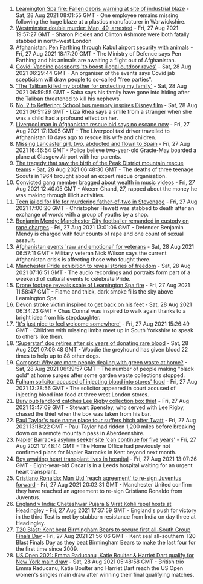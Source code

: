 1. [Leamington Spa fire: Fallen debris warning at site of industrial blaze](https://www.bbc.co.uk/news/uk-england-coventry-warwickshire-58359278?at_medium=RSS&at_campaign=KARANGA) - Sat, 28 Aug 2021 08:01:55 GMT - One employee remains missing following the huge blaze at a plastics manufacturer in Warwickshire.
2. [Westminster double murder: Man, 49, arrested](https://www.bbc.co.uk/news/uk-england-london-58359618?at_medium=RSS&at_campaign=KARANGA) - Fri, 27 Aug 2021 19:57:27 GMT - Sharon Pickles and Clinton Ashmore were both fatally stabbed in north-west London
3. [Afghanistan: Pen Farthing through Kabul airport security with animals](https://www.bbc.co.uk/news/uk-england-essex-58360419?at_medium=RSS&at_campaign=KARANGA) - Fri, 27 Aug 2021 18:17:20 GMT - The Ministry of Defence says Pen Farthing and his animals are awaiting a flight out of Afghanistan.
4. [Covid: Vaccine passports 'to boost illegal outdoor raves'](https://www.bbc.co.uk/news/uk-england-58249698?at_medium=RSS&at_campaign=KARANGA) - Sat, 28 Aug 2021 06:29:44 GMT - An organiser of the events says Covid jab scepticism will draw people to so-called "free parties".
5. ['The Taliban killed my brother for protecting my family'](https://www.bbc.co.uk/news/uk-england-london-58331414?at_medium=RSS&at_campaign=KARANGA) - Sat, 28 Aug 2021 06:59:55 GMT - Saba says his family have gone into hiding after the Taliban threatened to kill his nephews.
6. [No. 2 to Kettering: School bus memory inspires Disney film](https://www.bbc.co.uk/news/uk-england-northamptonshire-58306416?at_medium=RSS&at_campaign=KARANGA) - Sat, 28 Aug 2021 06:51:29 GMT - Liza Rhea says a smile from a stranger when she was a child had a profound effect on her.
7. [Liverpool man in Afghanistan rescue bid says no escape now](https://www.bbc.co.uk/news/uk-england-merseyside-58357891?at_medium=RSS&at_campaign=KARANGA) - Fri, 27 Aug 2021 17:13:05 GMT - The Liverpool taxi driver travelled to Afghanistan 10 days ago to rescue his wife and children.
8. [Missing Lancaster girl, two, abducted and flown to Spain](https://www.bbc.co.uk/news/uk-england-lancashire-58361471?at_medium=RSS&at_campaign=KARANGA) - Fri, 27 Aug 2021 16:46:54 GMT - Police believe two-year-old Gracie-May boarded a plane at Glasgow Airport with her parents.
9. [The tragedy that saw the birth of the Peak District mountain rescue teams](https://www.bbc.co.uk/news/uk-england-derbyshire-58335440?at_medium=RSS&at_campaign=KARANGA) - Sat, 28 Aug 2021 06:48:30 GMT - The deaths of three teenage Scouts in 1964 brought about an expert rescue organisation.
10. [Convicted gang member bragged about wealth in music videos](https://www.bbc.co.uk/news/uk-england-nottinghamshire-58357528?at_medium=RSS&at_campaign=KARANGA) - Fri, 27 Aug 2021 12:40:05 GMT - Akeem Chand, 27, rapped about the money he was making through illicit activities.
11. [Teen jailed for life for murdering father-of-two in Stevenage](https://www.bbc.co.uk/news/uk-england-beds-bucks-herts-58360645?at_medium=RSS&at_campaign=KARANGA) - Fri, 27 Aug 2021 17:00:20 GMT - Christopher Hewett was stabbed to death after an exchange of words with a group of youths by a shop.
12. [Benjamin Mendy: Manchester City footballer remanded in custody on rape charges](https://www.bbc.co.uk/news/uk-england-manchester-58353366?at_medium=RSS&at_campaign=KARANGA) - Fri, 27 Aug 2021 13:01:06 GMT - Defender Benjamin Mendy is charged with four counts of rape and one count of sexual assault.
13. [Afghanistan events 'raw and emotional' for veterans](https://www.bbc.co.uk/news/uk-england-northamptonshire-58362189?at_medium=RSS&at_campaign=KARANGA) - Sat, 28 Aug 2021 06:57:11 GMT - Military veteran Nick Wilson says the current Afghanistan crisis is affecting those who fought there.
14. [Manchester Pride exhibition to reveal stories of freedom](https://www.bbc.co.uk/news/uk-england-manchester-58358987?at_medium=RSS&at_campaign=KARANGA) - Sat, 28 Aug 2021 07:16:51 GMT - The audio recordings and portraits form part of a weekend of cultural events to celebrate Pride.
15. [Drone footage reveals scale of Leamington Spa fire](https://www.bbc.co.uk/news/uk-england-coventry-warwickshire-58358533?at_medium=RSS&at_campaign=KARANGA) - Fri, 27 Aug 2021 11:58:47 GMT - Flame and thick, dark smoke fills the sky above Leamington Spa.
16. [Devon stroke victim inspired to get back on his feet](https://www.bbc.co.uk/news/uk-england-devon-58353362?at_medium=RSS&at_campaign=KARANGA) - Sat, 28 Aug 2021 06:34:23 GMT - Chas Connal was inspired to walk again thanks to a bright idea from his stepdaughter.
17. ['It's just nice to feel welcome somewhere'](https://www.bbc.co.uk/news/uk-england-south-yorkshire-58361569?at_medium=RSS&at_campaign=KARANGA) - Fri, 27 Aug 2021 15:26:49 GMT - Children with missing limbs meet up in South Yorkshire to speak to others like them.
18. ['Superstar' dog retires after six years of donating rare blood](https://www.bbc.co.uk/news/uk-england-leicestershire-58354825?at_medium=RSS&at_campaign=KARANGA) - Sat, 28 Aug 2021 07:09:48 GMT - Woodie the greyhound has given blood 22 times to help up to 88 other dogs.
19. [Compost: Why are more people dealing with green waste at home?](https://www.bbc.co.uk/news/uk-england-58261972?at_medium=RSS&at_campaign=KARANGA) - Sat, 28 Aug 2021 06:39:57 GMT - The number of people making "black gold" at home surges after some garden waste collections stopped.
20. [Fulham solicitor accused of injecting blood into stores' food](https://www.bbc.co.uk/news/uk-england-london-58351768?at_medium=RSS&at_campaign=KARANGA) - Fri, 27 Aug 2021 13:28:56 GMT - The solicitor appeared in court accused of injecting blood into food at three west London stores.
21. [Bury pub landlord catches Lee Rigby collection box thief](https://www.bbc.co.uk/news/uk-england-manchester-58359182?at_medium=RSS&at_campaign=KARANGA) - Fri, 27 Aug 2021 13:47:09 GMT - Stewart Spensley, who served with Lee Rigby, chased the thief when the box was taken from his bar.
22. [Paul Taylor's rude name place tour suffers hitch after Twatt](https://www.bbc.co.uk/news/uk-england-58357499?at_medium=RSS&at_campaign=KARANGA) - Fri, 27 Aug 2021 13:18:22 GMT - Paul Taylor had ridden 1,200 miles before breaking down on a remote mountain pass in Aberdeenshire.
23. [Napier Barracks asylum seeker site 'can continue for five years'](https://www.bbc.co.uk/news/uk-england-kent-58362536?at_medium=RSS&at_campaign=KARANGA) - Fri, 27 Aug 2021 17:48:14 GMT - The Home Office had previously not confirmed plans for Napier Barracks in Kent beyond next month.
24. [Boy awaiting heart transplant lives in hospital](https://www.bbc.co.uk/news/uk-england-leeds-58357933?at_medium=RSS&at_campaign=KARANGA) - Fri, 27 Aug 2021 13:07:26 GMT - Eight-year-old Oscar is in a Leeds hospital waiting for an urgent heart transplant.
25. [Cristiano Ronaldo: Man Utd 'reach agreement' to re-sign Juventus forward](https://www.bbc.co.uk/sport/football/58359561?at_medium=RSS&at_campaign=KARANGA) - Fri, 27 Aug 2021 20:02:31 GMT - Manchester United confirm they have reached an agreement to re-sign Cristiano Ronaldo from Juventus.
26. [England v India: Cheteshwar Pujara & Virat Kohli repel hosts at Headingley](https://www.bbc.co.uk/sport/cricket/58361859?at_medium=RSS&at_campaign=KARANGA) - Fri, 27 Aug 2021 17:37:59 GMT - England's push for victory in the third Test is met by stubborn resistance from India on day three at Headingley.
27. [T20 Blast: Kent beat Birmingham Bears to secure first all-South Group Finals Day](https://www.bbc.co.uk/sport/cricket/58359378?at_medium=RSS&at_campaign=KARANGA) - Fri, 27 Aug 2021 21:56:06 GMT - Kent seal all-southern T20 Blast Finals Day as they beat Birmingham Bears to make the last four for the first time since 2009.
28. [US Open 2021: Emma Raducanu, Katie Boulter & Harriet Dart qualify for New York main draw](https://www.bbc.co.uk/sport/tennis/58363744?at_medium=RSS&at_campaign=KARANGA) - Sat, 28 Aug 2021 05:48:58 GMT - British trio Emma Raducanu, Katie Boulter and Harriet Dart reach the US Open women's singles main draw after winning their final qualifying matches.
